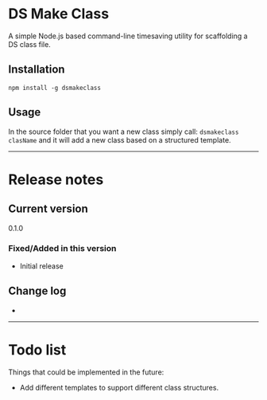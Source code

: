# DS Make Class

A simple Node.js based command-line timesaving utility for scaffolding a DS class file.

## Installation

`npm install -g dsmakeclass`

## Usage

In the source folder that you want a new class simply call: `dsmakeclass clasName` and it will add a new class based on a structured template.

---

# Release notes
## Current version
0.1.0

### Fixed/Added in this version
* Initial release

## Change log
-

---
# Todo list
Things that could be implemented in the future:

* Add different templates to support different class structures.
